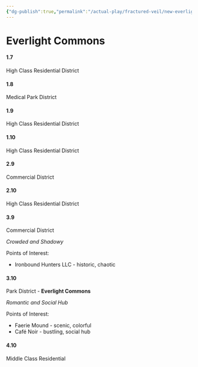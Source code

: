 ```yaml
---
{"dg-publish":true,"permalink":"/actual-play/fractured-veil/new-everlight/everlight-commons/"}
---
```


# Everlight Commons

#### 1.7 
High Class Residential District
#### 1.8 
Medical Park District
#### 1.9 
High Class Residential District
#### 1.10
High Class Residential District
#### 2.9 
Commercial District
#### 2.10
High Class Residential District
#### 3.9 
Commercial District

_Crowded and Shadowy_

Points of Interest:
* Ironbound Hunters LLC - historic, chaotic

#### 3.10
Park District - **Everlight Commons**

_Romantic and Social Hub_

Points of Interest:
* Faerie Mound - scenic, colorful
* Café Noir - bustling, social hub

#### 4.10
Middle Class Residential